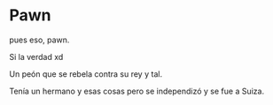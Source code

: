 # Pawn
 pues eso, pawn.

Si la verdad xd

Un peón que se rebela contra su rey y tal. 

Tenía un hermano y esas cosas pero se independizó y se fue a Suiza.

